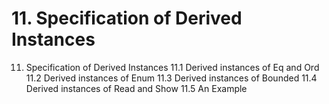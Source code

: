 # 11. Specification of Derived Instances


11. Specification of Derived Instances
  11.1 Derived instances of Eq and Ord
  11.2 Derived instances of Enum
  11.3 Derived instances of Bounded
  11.4 Derived instances of Read and Show
  11.5 An Example

